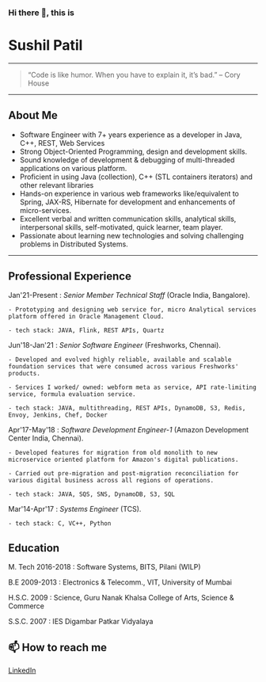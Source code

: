 ### Hi there 👋, this is

<!--
**sushil-p/sushil-p** is a ✨ _special_ ✨ repository because its `README.md` (this file) appears on your GitHub profile.

Here are some ideas to get you started:

- 🔭 I’m currently working on ...
- 🌱 I’m currently learning ...
- 👯 I’m looking to collaborate on ...
- 🤔 I’m looking for help with ...
- 💬 Ask me about ...
- 📫 How to reach me: ...
- 😄 Pronouns: ...
- ⚡ Fun fact: ...
-->
Sushil Patil
============

----

>  “Code is like humor. When you have to explain it, it’s bad.” – Cory House 

----

About Me
--------------------

 - Software Engineer with 7+ years experience as a developer in Java, C++, REST, Web Services
 - Strong Object-Oriented Programming, design and development skills.
 - Sound knowledge of development & debugging of multi-threaded applications on various platform.
 - Proficient in using Java (collection), C++ (STL containers iterators) and other relevant libraries
 - Hands-on experience in various web frameworks like/equivalent to Spring, JAX-RS, Hibernate for development and enhancements of micro-services.
 - Excellent verbal and written communication skills, analytical skills, interpersonal skills, self-motivated,
quick learner, team player.
- Passionate about learning new technologies and solving challenging problems in Distributed Systems.
--------------------

Professional Experience
--------------------

Jan'21-Present
:   *Senior Member Technical Staff* (Oracle India, Bangalore).

    - Prototyping and designing web service for, micro Analytical services platform offered in Oracle Management Cloud.

    - tech stack: JAVA, Flink, REST APIs, Quartz

Jun'18-Jan'21
:   *Senior Software Engineer* (Freshworks, Chennai).

    - Developed and evolved highly reliable, available and scalable foundation services that were consumed across various Freshworks' products.

    - Services I worked/ owned: webform meta as service, API rate-limiting service, formula evaluation service.

    - tech stack: JAVA, multithreading, REST APIs, DynamoDB, S3, Redis, Envoy, Jenkins, Chef, Docker

Apr'17-May'18
:   *Software Development Engineer-1* (Amazon Development Center India, Chennai).

    - Developed features for migration from old monolith to new microservice oriented platform for Amazon's digital publications.

    - Carried out pre-migration and post-migration reconciliation for various digital business across all regions of operations.

    - tech stack: JAVA, SQS, SNS, DynamoDB, S3, SQL

Mar'14-Apr'17
:   *Systems Engineer* (TCS).

    - tech stack: C, VC++, Python

Education
-------

M. Tech 2016-2018
:   Software Systems, BITS, Pilani (WILP)

B.E 2009-2013
:   Electronics & Telecomm., VIT, University of Mumbai

H.S.C. 2009
:   Science, Guru Nanak Khalsa College of Arts, Science & Commerce

S.S.C. 2007
:   IES Digambar Patkar Vidyalaya



📫 How to reach me
 -------
[LinkedIn](https://www.linkedin.com/in/psushil/)
